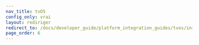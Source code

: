 ```yaml
---
nav_title: tvOS
config_only: vrai
layout: rediriger
redirect_to: /docs/developer_guide/platform_integration_guides/tvos/initial_sdk_setup/
page_order: 6
---
```


